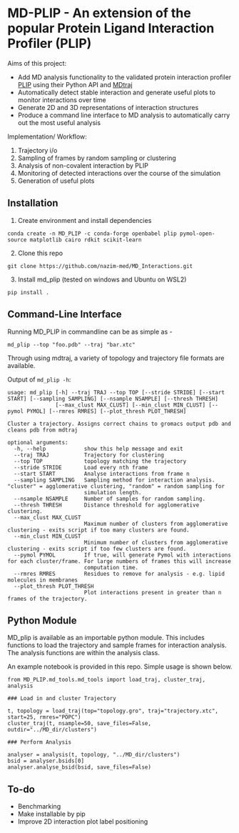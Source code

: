 # MD-PLIP - An extension of the popular Protein Ligand Interaction Profiler (PLIP)

Aims of this project:
* Add MD analysis functionality to the validated protein interaction profiler [PLIP](https://plip-tool.biotec.tu-dresden.de/plip-web/plip/index) using their Python API and [MDtraj](https://github.com/mdtraj/mdtraj)
* Automatically detect stable interaction and generate useful plots to monitor interactions over time
* Generate 2D and 3D representations of interaction structures
* Produce a command line interface to MD analysis to automatically carry out the most useful analysis

Implementation/ Workflow:
1. Trajectory i/o
2. Sampling of frames by random sampling or clustering
3. Analysis of non-covalent interaction by PLIP
4. Monitoring of detected interactions over the course of the simulation
5. Generation of useful plots

## Installation
1. Create environment and install dependencies
```
conda create -n MD_PLIP -c conda-forge openbabel plip pymol-open-source matplotlib cairo rdkit scikit-learn
```
2. Clone this repo
```
git clone https://github.com/nazim-med/MD_Interactions.git
```
3. Install md_plip (tested on windows and Ubuntu on WSL2)
```
pip install .
```

## Command-Line Interface
Running MD_PLIP in commandline can be as simple as - 
```
md_plip --top "foo.pdb" --traj "bar.xtc"
```
Through using mdtraj, a variety of topology and trajectory file formats are available.

Output of ```md_plip -h```:
```
usage: md_plip [-h] --traj TRAJ --top TOP [--stride STRIDE] [--start START] [--sampling SAMPLING] [--nsample NSAMPLE] [--thresh THRESH]
               [--max_clust MAX_CLUST] [--min_clust MIN_CLUST] [--pymol PYMOL] [--rmres RMRES] [--plot_thresh PLOT_THRESH]

Cluster a trajectory. Assigns correct chains to gromacs output pdb and cleans pdb from mdtraj

optional arguments:
  -h, --help            show this help message and exit
  --traj TRAJ           Trajectory for clustering
  --top TOP             topology matching the trajectory
  --stride STRIDE       Load every nth frame
  --start START         Analyse interactions from frame n
  --sampling SAMPLING   Sampling method for interaction analysis. "cluster" = agglomerative clustering, "random" = random sampling for
                        simulation length.
  --nsample NSAMPLE     Number of samples for random sampling.
  --thresh THRESH       Distance threshold for agglomerative clustering.
  --max_clust MAX_CLUST
                        Maximum number of clusters from agglomerative clustering - exits script if too many clusters are found.
  --min_clust MIN_CLUST
                        Minimum number of clusters from agglomerative clustering - exits script if too few clusters are found.
  --pymol PYMOL         If true, will generate Pymol with interactions for each cluster/frame. For large numbers of frames this will increase
                        computation time.
  --rmres RMRES         Residues to remove for analysis - e.g. lipid molecules in membranes
  --plot_thresh PLOT_THRESH
                        Plot interactions present in greater than n frames of the trajectory.
```

## Python Module

MD_plip is available as an importable python module. This includes functions to load the trajectory and sample frames for interaction analysis. The analysis functions are within the analysis class. 

An example notebook is provided in this repo. Simple usage is shown below.

```
from MD_PLIP.md_tools.md_tools import load_traj, cluster_traj, analysis

### Load in and cluster Trajectory

t, topology = load_traj(top="topology.gro", traj="trajectory.xtc", start=25, rmres="POPC")
cluster_traj(t, nsample=50, save_files=False, outdir="../MD_dir/clusters")

### Perform Analysis

analyser = analysis(t, topology, "../MD_dir/clusters")
bsid = analyser.bsids[0]
analyser.analyse_bsid(bsid, save_files=False)
```

## To-do

- Benchmarking
- Make installable by pip
- Improve 2D interaction plot label positioning
